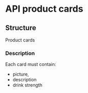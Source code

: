 # API product cards

## Structure
Product cards

### Description
Each card must contain:
- picture,
- description
- drink strength

